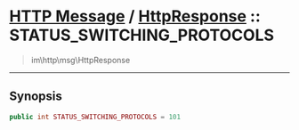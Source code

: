 # [HTTP Message](http.md) / [HttpResponse](http-HttpResponse.md) :: STATUS_SWITCHING_PROTOCOLS
 > im\http\msg\HttpResponse
____

## Synopsis
```php
public int STATUS_SWITCHING_PROTOCOLS = 101
```
